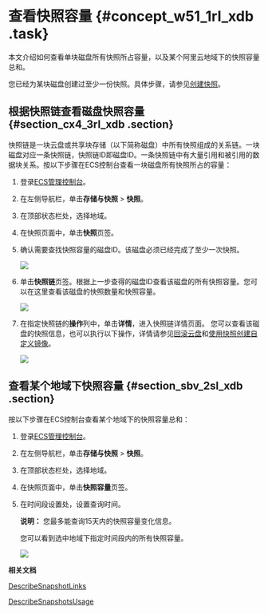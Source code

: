 # 查看快照容量 {#concept_w51_1rl_xdb .task}

本文介绍如何查看单块磁盘所有快照所占容量，以及某个阿里云地域下的快照容量总和。

您已经为某块磁盘创建过至少一份快照。具体步骤，请参见[创建快照](cn.zh-CN/快照/使用快照/创建快照.md#)。

## 根据快照链查看磁盘快照容量 {#section_cx4_3rl_xdb .section}

快照链是一块云盘或共享块存储（以下简称磁盘）中所有快照组成的关系链。一块磁盘对应一条快照链，快照链ID即磁盘ID。一条快照链中有大量引用和被引用的数据块关系。按以下步骤在ECS控制台查看一块磁盘所有快照所占的容量：

1.  登录[ECS管理控制台](https://ecs.console.aliyun.com)。
2.  在左侧导航栏，单击**存储与快照** \> **快照**。
3.  在顶部状态栏处，选择地域。
4.  在快照页面中，单击**快照**页签。
5.  确认需要查找快照容量的磁盘ID。该磁盘必须已经完成了至少一次快照。 

    ![](http://static-aliyun-doc.oss-cn-hangzhou.aliyuncs.com/assets/img/9693/156628357248749_zh-CN.png)

6.  单击**快照链**页签。根据上一步查得的磁盘ID查看该磁盘的所有快照容量。您可以在这里查看该磁盘的快照数量和快照容量。 

    ![](http://static-aliyun-doc.oss-cn-hangzhou.aliyuncs.com/assets/img/9693/156628357348750_zh-CN.png)

7.  在指定快照链的**操作**列中，单击**详情**，进入快照链详情页面。 您可以查看该磁盘的快照信息，也可以执行以下操作，详情请参见[回滚云盘](cn.zh-CN/块存储/云盘/回滚云盘.md#)和[使用快照创建自定义镜像](cn.zh-CN/镜像/自定义镜像/创建自定义镜像/使用快照创建自定义镜像.md#)。

    ![](http://static-aliyun-doc.oss-cn-hangzhou.aliyuncs.com/assets/img/9693/156628357448751_zh-CN.png)


## 查看某个地域下快照容量 {#section_sbv_2sl_xdb .section}

按以下步骤在ECS控制台查看某个地域下的快照容量总和：

1.  登录[ECS管理控制台](https://ecs.console.aliyun.com)。
2.  在左侧导航栏，单击**存储与快照** \> **快照**。
3.  在顶部状态栏处，选择地域。
4.  在快照页面中，单击**快照容量**页签。
5.  在时间段设置处，设置查询时间。 

    **说明：** 您最多能查询15天内的快照容量变化信息。

    您可以看到选中地域下指定时间段内的所有快照容量。

    ![](http://static-aliyun-doc.oss-cn-hangzhou.aliyuncs.com/assets/img/9693/156628357548752_zh-CN.png)


**相关文档**  


[DescribeSnapshotLinks](../cn.zh-CN/API参考/快照/DescribeSnapshotLinks.md#)

[DescribeSnapshotsUsage](../cn.zh-CN/API参考/快照/DescribeSnapshotsUsage.md#)

